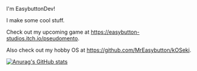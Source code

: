I'm EasybuttonDev!

I make some cool stuff.

Check out my upcoming game at https://easybutton-studios.itch.io/pseudomento. 

Also check out my hobby OS at https://github.com/MrEasybutton/kOSeki.

[![Anurag's GitHub stats](https://github-readme-stats.vercel.app/api?username=MrEasybutton)](https://github.com/anuraghazra/github-readme-stats)
